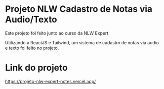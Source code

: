 
# Projeto NLW Cadastro de Notas via Audio/Texto

Este projeto foi feito junto ao curso da NLW Expert.



Utilizando a ReactJS e Tailwind, um sistema de cadastro de notas via audio e texto foi feito no projeto.

# Link do projeto
https://projeto-nlw-expert-notes.vercel.app/
